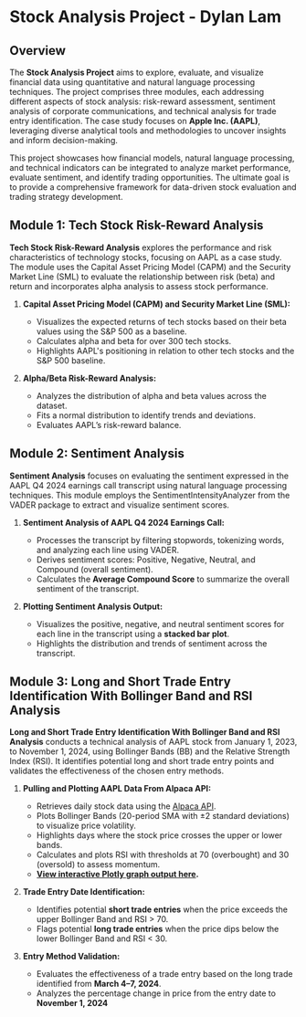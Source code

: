 # Stock Analysis Project - Dylan Lam

## Overview

The **Stock Analysis Project** aims to explore, evaluate, and visualize financial data using quantitative and natural language processing techniques. The project comprises three modules, each addressing different aspects of stock analysis: risk-reward assessment, sentiment analysis of corporate communications, and technical analysis for trade entry identification. The case study focuses on **Apple Inc. (AAPL)**, leveraging diverse analytical tools and methodologies to uncover insights and inform decision-making.

This project showcases how financial models, natural language processing, and technical indicators can be integrated to analyze market performance, evaluate sentiment, and identify trading opportunities. The ultimate goal is to provide a comprehensive framework for data-driven stock evaluation and trading strategy development.

## Module 1: Tech Stock Risk-Reward Analysis

**Tech Stock Risk-Reward Analysis** explores the performance and risk characteristics of technology stocks, focusing on AAPL as a case study. The module uses the Capital Asset Pricing Model (CAPM) and the Security Market Line (SML) to evaluate the relationship between risk (beta) and return and incorporates alpha analysis to assess stock performance.

1. **Capital Asset Pricing Model (CAPM) and Security Market Line (SML):**
   - Visualizes the expected returns of tech stocks based on their beta values using the S&P 500 as a baseline.
   - Calculates alpha and beta for over 300 tech stocks.
   - Highlights AAPL's positioning in relation to other tech stocks and the S&P 500 baseline.

2. **Alpha/Beta Risk-Reward Analysis:**
   - Analyzes the distribution of alpha and beta values across the dataset.
   - Fits a normal distribution to identify trends and deviations.
   - Evaluates AAPL’s risk-reward balance.


## Module 2: Sentiment Analysis

**Sentiment Analysis** focuses on evaluating the sentiment expressed in the AAPL Q4 2024 earnings call transcript using natural language processing techniques. This module employs the SentimentIntensityAnalyzer from the VADER package to extract and visualize sentiment scores.

1. **Sentiment Analysis of AAPL Q4 2024 Earnings Call:**
   - Processes the transcript by filtering stopwords, tokenizing words, and analyzing each line using VADER.
   - Derives sentiment scores: Positive, Negative, Neutral, and Compound (overall sentiment).
   - Calculates the **Average Compound Score** to summarize the overall sentiment of the transcript.

2. **Plotting Sentiment Analysis Output:**
   - Visualizes the positive, negative, and neutral sentiment scores for each line in the transcript using a **stacked bar plot**.
   - Highlights the distribution and trends of sentiment across the transcript.

## Module 3: Long and Short Trade Entry Identification With Bollinger Band and RSI Analysis

**Long and Short Trade Entry Identification With Bollinger Band and RSI Analysis** conducts a technical analysis of AAPL stock from January 1, 2023, to November 1, 2024, using Bollinger Bands (BB) and the Relative Strength Index (RSI). It identifies potential long and short trade entry points and validates the effectiveness of the chosen entry methods.

1. **Pulling and Plotting AAPL Data From Alpaca API:**
   - Retrieves daily stock data using the [Alpaca API](https://alpaca.markets/sdks/python/api_reference/data/stock/historical.html).
   - Plots Bollinger Bands (20-period SMA with ±2 standard deviations) to visualize price volatility.
   - Highlights days where the stock price crosses the upper or lower bands.
   - Calculates and plots RSI with thresholds at 70 (overbought) and 30 (oversold) to assess momentum.
   - **[View interactive Plotly graph output here](https://dylanclam12.github.io/financial-analysis_DCL/).**

2. **Trade Entry Date Identification:**
   - Identifies potential **short trade entries** when the price exceeds the upper Bollinger Band and RSI > 70.
   - Flags potential **long trade entries** when the price dips below the lower Bollinger Band and RSI < 30.

3. **Entry Method Validation:**
   - Evaluates the effectiveness of a trade entry based on the long trade identified from **March 4–7, 2024**.
   - Analyzes the percentage change in price from the entry date to **November 1, 2024**